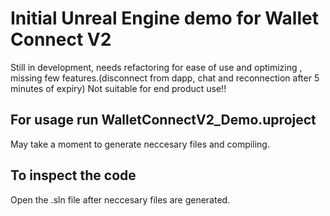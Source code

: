 # Initial Unreal Engine demo for Wallet Connect V2

Still in development, needs refactoring for ease of use and optimizing , missing few features.(disconnect from dapp, chat and reconnection after 5 minutes of expiry)
Not suitable for end product use!!

## For usage run WalletConnectV2_Demo.uproject 
May take a moment to generate neccesary files and compiling.

## To inspect the code
Open the .sln file after neccesary files are generated.
